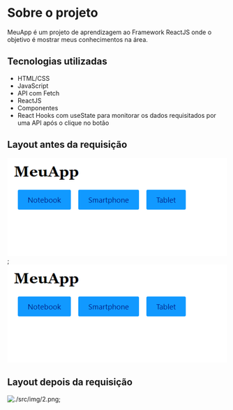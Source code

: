 # Sobre o projeto

MeuApp é um projeto de aprendizagem ao Framework ReactJS onde o objetivo é mostrar meus conhecimentos na área.

## Tecnologias utilizadas

- HTML/CSS
- JavaScript
- API com Fetch
- ReactJS
- Componentes
- React Hooks com useState para monitorar os dados requisitados por uma API após o clique no botão

## Layout antes da requisição

![img](./src/img/1.png);
<img src="./src/img/1.png" alt="preview"/>

## Layout depois da requisição

![./src/img/2.png](../src/img/2.png);
